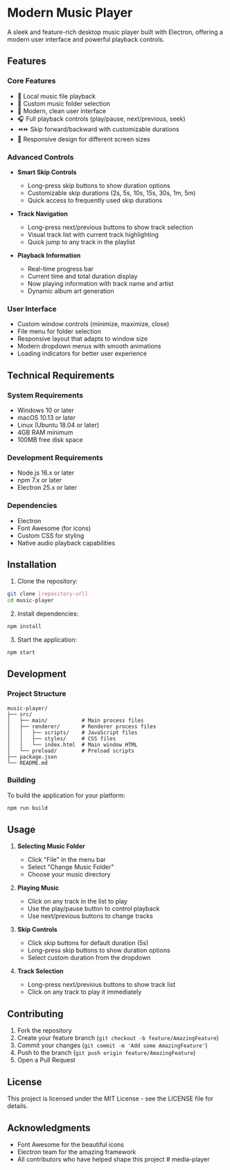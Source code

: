 # Modern Music Player

A sleek and feature-rich desktop music player built with Electron, offering a modern user interface and powerful playback controls.

## Features

### Core Features
- 🎵 Local music file playback
- 📁 Custom music folder selection
- 🎨 Modern, clean user interface
- 🎧 Full playback controls (play/pause, next/previous, seek)
- ⏪⏩ Skip forward/backward with customizable durations
- 📱 Responsive design for different screen sizes

### Advanced Controls
- **Smart Skip Controls**
  - Long-press skip buttons to show duration options
  - Customizable skip durations (2s, 5s, 10s, 15s, 30s, 1m, 5m)
  - Quick access to frequently used skip durations

- **Track Navigation**
  - Long-press next/previous buttons to show track selection
  - Visual track list with current track highlighting
  - Quick jump to any track in the playlist

- **Playback Information**
  - Real-time progress bar
  - Current time and total duration display
  - Now playing information with track name and artist
  - Dynamic album art generation

### User Interface
- Custom window controls (minimize, maximize, close)
- File menu for folder selection
- Responsive layout that adapts to window size
- Modern dropdown menus with smooth animations
- Loading indicators for better user experience

## Technical Requirements

### System Requirements
- Windows 10 or later
- macOS 10.13 or later
- Linux (Ubuntu 18.04 or later)
- 4GB RAM minimum
- 100MB free disk space

### Development Requirements
- Node.js 16.x or later
- npm 7.x or later
- Electron 25.x or later

### Dependencies
- Electron
- Font Awesome (for icons)
- Custom CSS for styling
- Native audio playback capabilities

## Installation

1. Clone the repository:
```bash
git clone [repository-url]
cd music-player
```

2. Install dependencies:
```bash
npm install
```

3. Start the application:
```bash
npm start
```

## Development

### Project Structure
```
music-player/
├── src/
│   ├── main/           # Main process files
│   ├── renderer/       # Renderer process files
│   │   ├── scripts/    # JavaScript files
│   │   ├── styles/     # CSS files
│   │   └── index.html  # Main window HTML
│   └── preload/        # Preload scripts
├── package.json
└── README.md
```

### Building
To build the application for your platform:
```bash
npm run build
```

## Usage

1. **Selecting Music Folder**
   - Click "File" in the menu bar
   - Select "Change Music Folder"
   - Choose your music directory

2. **Playing Music**
   - Click on any track in the list to play
   - Use the play/pause button to control playback
   - Use next/previous buttons to change tracks

3. **Skip Controls**
   - Click skip buttons for default duration (5s)
   - Long-press skip buttons to show duration options
   - Select custom duration from the dropdown

4. **Track Selection**
   - Long-press next/previous buttons to show track list
   - Click on any track to play it immediately

## Contributing

1. Fork the repository
2. Create your feature branch (`git checkout -b feature/AmazingFeature`)
3. Commit your changes (`git commit -m 'Add some AmazingFeature'`)
4. Push to the branch (`git push origin feature/AmazingFeature`)
5. Open a Pull Request

## License

This project is licensed under the MIT License - see the LICENSE file for details.

## Acknowledgments

- Font Awesome for the beautiful icons
- Electron team for the amazing framework
- All contributors who have helped shape this project #   m e d i a - p l a y e r  
 